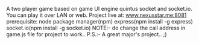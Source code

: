 A two player game based on game UI engine quintus socket and socket.io.
You can play it over LAN or web.
Project live at: www.nexusstar.me:8081
prerequisite:
  node package manager(npm)
  express(npm install -g express)
  socket.io(npm install -g socket.io)
NOTE:- do change the call address in game.js file for project to work..
P.S.:- A great major's project.. ;)
